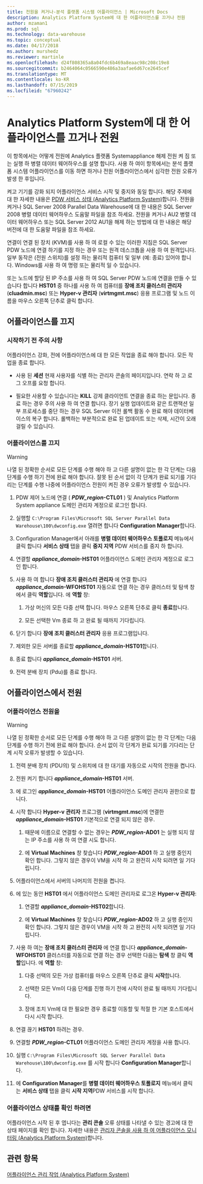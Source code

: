 ```yaml
---
title: 전원을 켜거나-분석 플랫폼 시스템 어플라이언스 | Microsoft Docs
description: Analytics Platform System에 대 한 어플라이언스를 끄거나 전원
author: mzaman1
ms.prod: sql
ms.technology: data-warehouse
ms.topic: conceptual
ms.date: 04/17/2018
ms.author: murshedz
ms.reviewer: martinle
ms.openlocfilehash: d24f808365a8a04fdc6b469a8eaac98c208c19e8
ms.sourcegitcommit: b2464064c0566590e486a3aafae6d67ce2645cef
ms.translationtype: MT
ms.contentlocale: ko-KR
ms.lasthandoff: 07/15/2019
ms.locfileid: "67960242"
---
```

# <a name="power-the-appliance-on-or-off-for-analytics-platform-system"></a>Analytics Platform System에 대 한 어플라이언스를 끄거나 전원
이 항목에서는 어떻게 전원에 Analytics 플랫폼 Systemappliance 해제 전원 켜 짐 또는 실행 하 병렬 데이터 웨어하우스를 설명 합니다. 사용 하 여이 항목에서는 분석 플랫폼 시스템 어플라이언스를 이동 하면 하거나 전원 어플라이언스에서 심각한 전원 오류가 발생 한 후입니다.  
  
켜고 기기를 강화 되지 어플라이언스 서비스 시작 및 중지와 동일 합니다. 해당 주제에 대 한 자세한 내용은 [PDW 서비스 상태 &#40;Analytics Platform System&#41;](pdw-services-status.md)합니다. 전원을 켜거나 SQL Server 2008 Parallel Data Warehouse에 대 한 내용은 SQL Server 2008 병렬 데이터 웨어하우스 도움말 파일을 참조 하세요. 전원을 켜거나 AU2 병렬 데이터 웨어하우스 또는 SQL Server 2012 AU1을 해제 하는 방법에 대 한 내용은 해당 버전에 대 한 도움말 파일을 참조 하세요.  
  
연결이 연결 된 장치 (KVM)를 사용 하 여 로컬 수 있는 이러한 지침은 SQL Server PDW 노드에 연결 하기를 지정 하는 경우 또는 원격 데스크톱을 사용 하 여 원격입니다. 일부 동작은 (전원 스위치)를 설정 하는 물리적 컴퓨터 및 일부 (예: 종료) 있어야 합니다. Windows를 사용 하 여 명령 또는 물리적 일 수 있습니다.  
  
또는 노드에 할당 된 IP 주소를 사용 하 여 SQL Server PDW 노드에 연결을 만들 수 있습니다 합니다 **HST01** 중 하나를 사용 하 여 컴퓨터를 **장애 조치 클러스터 관리자** (**cluadmin.msc**) 또는 **Hyper-v 관리자** (**virtmgmt.msc**) 응용 프로그램 및 노드 이름을 마우스 오른쪽 단추로 클릭 합니다.  
  
## <a name="PowerOff"></a>어플라이언스를 끄지  
  
### <a name="before-you-begin"></a>시작하기 전 주의 사항  
어플라이언스 강화, 전에 어플라이언스에 대 한 모든 작업을 종료 해야 합니다. 모든 작업을 종료 합니다.  
  
-   사용 된 **세션** 현재 사용자를 식별 하는 관리자 콘솔의 페이지입니다. 연락 하 고 로그 오프를 요청 합니다.  
  
-   필요한 사용할 수 있습니다는 **KILL** 강제 클라이언트 연결을 종료 하는 문입니다. 종료 하는 경우 주의 사용 하 여 연결 합니다. 장기 실행 업데이트와 같은 트랜잭션 일부 프로세스를 중단 하는 경우 SQL Server 이전 롤백 활동 수 완료 해야 데이터베이스의 복구 합니다. 롤백하는 부분적으로 완료 된 업데이트 또는 삭제, 시간이 오래 걸릴 수 있습니다.  
  
### <a name="to-power-off-the-appliance"></a>어플라이언스를 끄지  
  
> [!WARNING]  
> 나열 된 정확한 순서로 모든 단계를 수행 해야 하 고 다른 설명이 없는 한 각 단계는 다음 단계를 수행 하기 전에 완료 해야 합니다. 잘못 된 순서 없이 각 단계가 완료 되기를 기다리는 단계를 수행 나중에 어플라이언스 전원이 켜진 경우 오류가 발생할 수 있습니다.  
  
1.  PDW 제어 노드에 연결 ( **_PDW_region_-CTL01** ) 및 Analytics Platform System appliance 도메인 관리자 계정으로 로그인 합니다.  
  
2.  실행할 `C:\Program Files\Microsoft SQL Server Parallel Data Warehouse\100\dwconfig.exe` 열려면 합니다 **Configuration Manager**합니다.  
  
3.  Configuration Manager에서 아래를 **병렬 데이터 웨어하우스 토폴로지** 메뉴에서 클릭 합니다 **서비스 상태** 탭을 클릭 **중지 지역** PDW 서비스를 중지 하 합니다.   
  
4.  연결할  **_appliance_domain_-HST01** 어플라이언스 도메인 관리자 계정으로 로그인 합니다.  
  
5.  사용 하 여 합니다 **장애 조치 클러스터 관리자** 에 연결 합니다  **_appliance_domain_-WFOHST01** 자동으로 연결 하는 경우 클러스터 및 탐색 창에서 클릭 **역할**입니다. 에 **역할** 창:  
  
    1.  가상 머신의 모든 다중 선택 합니다. 마우스 오른쪽 단추로 클릭 **종료**합니다.  
  
    2.  모든 선택한 Vm 종료 하 고 완료 될 때까지 기다립니다.  
  
6.  닫기 합니다 **장애 조치 클러스터 관리자** 응용 프로그램입니다.  
  
7. 제외한 모든 서버를 종료할  **_appliance_domain_-HST01**합니다.  
  
8. 종료 합니다  **_appliance_domain_-HST01** 서버.  
  
9. 전력 분배 장치 (Pdu)를 종료 합니다.  
  
## <a name="PowerOn"></a>어플라이언스에서 전원  
  
### <a name="to-power-on-the-appliance"></a>어플라이언스 전원을  
  
> [!WARNING]  
> 나열 된 정확한 순서로 모든 단계를 수행 해야 하 고 다른 설명이 없는 한 각 단계는 다음 단계를 수행 하기 전에 완료 해야 합니다. 순서 없이 각 단계가 완료 되기를 기다리는 단계 시작 오류가 발생할 수 있습니다.  
  
1.  전력 분배 장치 (PDU의) 및 스위치에 대 한 대기를 자동으로 시작의 전원을 켭니다.  
  
2.  전원 켜기 합니다  **_appliance_domain_-HST01** 서버.  
  
3.  에 로그인  **_appliance_domain_-HST01** 어플라이언스 도메인 관리자 권한으로 합니다.  
  
4.  시작 합니다 **Hyper-v 관리자** 프로그램 (**virtmgmt.msc**)에 연결한  **_appliance_domain_-HST01** 기본적으로 연결 되지 않은 경우.  
  
    1.  때문에 이름으로 연결할 수 없는 경우는  **_PDW_region_-AD01** 는 실행 되지 않는 IP 주소를 사용 하 여 연결 시도 합니다.  
  
    2.  에 **Virtual Machines** 창 찾습니다  **_PDW_region_-AD01** 하 고 실행 중인지 확인 합니다. 그렇지 않은 경우이 VM을 시작 하 고 완전히 시작 되려면 일 기다립니다.  
  
5.  어플라이언스에서 서버의 나머지의 전원을 켭니다.  
  
6.  에 있는 동안 **HST01** 에서 어플라이언스 도메인 관리자로 로그온 **Hyper-v 관리자**:  
  
    1.  연결할  **_appliance_domain_-HST02**합니다.  
  
    2.  에 **Virtual Machines** 창 찾습니다  **_PDW_region_-AD02** 하 고 실행 중인지 확인 합니다.  그렇지 않은 경우이 VM을 시작 하 고 완전히 시작 되려면 일 기다립니다.  
  
7.  사용 하 여는 **장애 조치 클러스터 관리자** 에 연결 합니다  **_appliance_domain_-WFOHST01** 클러스터를 자동으로 연결 하는 경우 선택한 다음는  **탐색** 창 클릭 **역할**입니다. 에 **역할** 창:  
  
    1.  다중 선택의 모든 가상 컴퓨터를 마우스 오른쪽 단추로 클릭 **시작**합니다.  
  
    2.  선택한 모든 Vm이 다음 단계를 진행 하기 전에 시작이 완료 될 때까지 기다립니다.  
  
    3.  장애 조치 Vm에 대 한 필요한 경우 종료할 이동할 및 적절 한 기본 호스트에서 다시 시작 합니다.  
  
8. 연결 끊기 **HST01** 하려는 경우.  
  
9. 연결할  **_PDW_region_-CTL01** 어플라이언스 도메인 관리자 계정을 사용 합니다.  
  
10. 실행 `C:\Program Files\Microsoft SQL Server Parallel Data Warehouse\100\dwconfig.exe` 를 시작 합니다 **Configuration Manager**합니다.  
  
11. 에 **Configuration Manager**를 **병렬 데이터 웨어하우스 토폴로지** 메뉴에서 클릭는 **서비스 상태** 탭을 클릭 **시작 지역**PDW 서비스를 시작 합니다.  
  
### <a name="to-verify-the-appliance-health"></a>어플라이언스 상태를 확인 하려면  
어플라이언스 시작 된 후 엽니다는 **관리 콘솔** 오류 상태를 나타낼 수 있는 경고에 대 한 상태 페이지를 확인 합니다. 자세한 내용은 [관리자 콘솔을 사용 하 여 어플라이언스 모니터링 &#40;Analytics Platform System&#41;](monitor-the-appliance-by-using-the-admin-console.md)합니다.  
  
## <a name="see-also"></a>관련 항목  
[어플라이언스 관리 작업 &#40;Analytics Platform System&#41;](appliance-management-tasks.md)  
  
